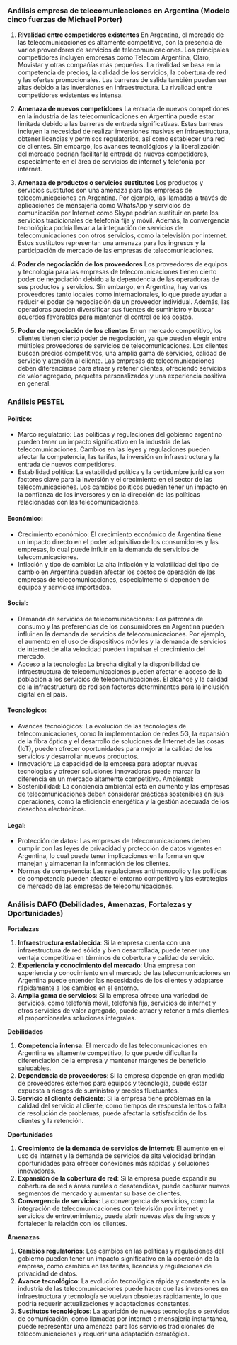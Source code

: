 ### Análisis empresa de telecomunicaciones en Argentina (Modelo cinco fuerzas de Michael Porter)

1. __Rivalidad entre competidores existentes__
En Argentina, el mercado de las telecomunicaciones es altamente competitivo, con la presencia de varios proveedores de servicios de telecomunicaciones. Los principales competidores incluyen empresas como Telecom Argentina, Claro, Movistar y otras compañías más pequeñas. La rivalidad se basa en la competencia de precios, la calidad de los servicios, la cobertura de red y las ofertas promocionales. Las barreras de salida también pueden ser altas debido a las inversiones en infraestructura. La rivalidad entre competidores existentes es intensa.

2. **Amenaza de nuevos competidores**
La entrada de nuevos competidores en la industria de las telecomunicaciones en Argentina puede estar limitada debido a las barreras de entrada significativas. Estas barreras incluyen la necesidad de realizar inversiones masivas en infraestructura, obtener licencias y permisos regulatorios, así como establecer una red de clientes. Sin embargo, los avances tecnológicos y la liberalización del mercado podrían facilitar la entrada de nuevos competidores, especialmente en el área de servicios de internet y telefonía por internet.

3. **Amenaza de productos o servicios sustitutos**
Los productos y servicios sustitutos son una amenaza para las empresas de telecomunicaciones en Argentina. Por ejemplo, las llamadas a través de aplicaciones de mensajería como WhatsApp y servicios de comunicación por Internet como Skype podrían sustituir en parte los servicios tradicionales de telefonía fija y móvil. Además, la convergencia tecnológica podría llevar a la integración de servicios de telecomunicaciones con otros servicios, como la televisión por internet. Estos sustitutos representan una amenaza para los ingresos y la participación de mercado de las empresas de telecomunicaciones.

4. **Poder de negociación de los proveedores**
Los proveedores de equipos y tecnología para las empresas de telecomunicaciones tienen cierto poder de negociación debido a la dependencia de las operadoras de sus productos y servicios. Sin embargo, en Argentina, hay varios proveedores tanto locales como internacionales, lo que puede ayudar a reducir el poder de negociación de un proveedor individual. Además, las operadoras pueden diversificar sus fuentes de suministro y buscar acuerdos favorables para mantener el control de los costos.

5. **Poder de negociación de los clientes**
En un mercado competitivo, los clientes tienen cierto poder de negociación, ya que pueden elegir entre múltiples proveedores de servicios de telecomunicaciones. Los clientes buscan precios competitivos, una amplia gama de servicios, calidad de servicio y atención al cliente. Las empresas de telecomunicaciones deben diferenciarse para atraer y retener clientes, ofreciendo servicios de valor agregado, paquetes personalizados y una experiencia positiva en general.

### Análisis PESTEL

#### Político:  
- Marco regulatorio: Las políticas y regulaciones del gobierno argentino pueden tener un impacto significativo en la industria de las telecomunicaciones. Cambios en las leyes y regulaciones pueden afectar la competencia, las tarifas, la inversión en infraestructura y la entrada de nuevos competidores.  
- Estabilidad política: La estabilidad política y la certidumbre jurídica son factores clave para la inversión y el crecimiento en el sector de las telecomunicaciones. Los cambios políticos pueden tener un impacto en la confianza de los inversores y en la dirección de las políticas relacionadas con las telecomunicaciones.
#### Económico:
- Crecimiento económico: El crecimiento económico de Argentina tiene un impacto directo en el poder adquisitivo de los consumidores y las empresas, lo cual puede influir en la demanda de servicios de telecomunicaciones.  
- Inflación y tipo de cambio: La alta inflación y la volatilidad del tipo de cambio en Argentina pueden afectar los costos de operación de las empresas de telecomunicaciones, especialmente si dependen de equipos y servicios importados.

#### Social:
- Demanda de servicios de telecomunicaciones: Los patrones de consumo y las preferencias de los consumidores en Argentina pueden influir en la demanda de servicios de telecomunicaciones. Por ejemplo, el aumento en el uso de dispositivos móviles y la demanda de servicios de internet de alta velocidad pueden impulsar el crecimiento del mercado.  
- Acceso a la tecnología: La brecha digital y la disponibilidad de infraestructura de telecomunicaciones pueden afectar el acceso de la población a los servicios de telecomunicaciones. El alcance y la calidad de la infraestructura de red son factores determinantes para la inclusión digital en el país.

#### Tecnológico:
- Avances tecnológicos: La evolución de las tecnologías de telecomunicaciones, como la implementación de redes 5G, la expansión de la fibra óptica y el desarrollo de soluciones de Internet de las cosas (IoT), pueden ofrecer oportunidades para mejorar la calidad de los servicios y desarrollar nuevos productos.
- Innovación: La capacidad de la empresa para adoptar nuevas tecnologías y ofrecer soluciones innovadoras puede marcar la diferencia en un mercado altamente competitivo.
Ambiental:
- Sostenibilidad: La conciencia ambiental está en aumento y las empresas de telecomunicaciones deben considerar prácticas sostenibles en sus operaciones, como la eficiencia energética y la gestión adecuada de los desechos electrónicos.

#### Legal:
- Protección de datos: Las empresas de telecomunicaciones deben cumplir con las leyes de privacidad y protección de datos vigentes en Argentina, lo cual puede tener implicaciones en la forma en que manejan y almacenan la información de los clientes.
- Normas de competencia: Las regulaciones antimonopolio y las políticas de competencia pueden afectar el entorno competitivo y las estrategias de mercado de las empresas de telecomunicaciones.

### Análisis DAFO (Debilidades, Amenazas, Fortalezas y Oportunidades)

**Fortalezas**
1. **Infraestructura establecida**: Si la empresa cuenta con una infraestructura de red sólida y bien desarrollada, puede tener una ventaja competitiva en términos de cobertura y calidad de servicio.
2. **Experiencia y conocimiento del mercado**: Una empresa con experiencia y conocimiento en el mercado de las telecomunicaciones en Argentina puede entender las necesidades de los clientes y adaptarse rápidamente a los cambios en el entorno.
3. **Amplia gama de servicios**: Si la empresa ofrece una variedad de servicios, como telefonía móvil, telefonía fija, servicios de internet y otros servicios de valor agregado, puede atraer y retener a más clientes al proporcionarles soluciones integrales.

**Debilidades**
1. **Competencia intensa**: El mercado de las telecomunicaciones en Argentina es altamente competitivo, lo que puede dificultar la diferenciación de la empresa y mantener márgenes de beneficio saludables.
2. **Dependencia de proveedores**: Si la empresa depende en gran medida de proveedores externos para equipos y tecnología, puede estar expuesta a riesgos de suministro y precios fluctuantes.
3. **Servicio al cliente deficiente**: Si la empresa tiene problemas en la calidad del servicio al cliente, como tiempos de respuesta lentos o falta de resolución de problemas, puede afectar la satisfacción de los clientes y la retención.

**Oportunidades**
1. **Crecimiento de la demanda de servicios de internet**: El aumento en el uso de internet y la demanda de servicios de alta velocidad brindan oportunidades para ofrecer conexiones más rápidas y soluciones innovadoras.
2. **Expansión de la cobertura de red**: Si la empresa puede expandir su cobertura de red a áreas rurales o desatendidas, puede capturar nuevos segmentos de mercado y aumentar su base de clientes.
3. **Convergencia de servicios**: La convergencia de servicios, como la integración de telecomunicaciones con televisión por internet y servicios de entretenimiento, puede abrir nuevas vías de ingresos y fortalecer la relación con los clientes.

**Amenazas**
1. **Cambios regulatorios**: Los cambios en las políticas y regulaciones del gobierno pueden tener un impacto significativo en la operación de la empresa, como cambios en las tarifas, licencias y regulaciones de privacidad de datos.
2. **Avance tecnológico**: La evolución tecnológica rápida y constante en la industria de las telecomunicaciones puede hacer que las inversiones en infraestructura y tecnología se vuelvan obsoletas rápidamente, lo que podría requerir actualizaciones y adaptaciones constantes.
3. **Sustitutos tecnológicos**: La aparición de nuevas tecnologías o servicios de comunicación, como llamadas por internet o mensajería instantánea, puede representar una amenaza para los servicios tradicionales de telecomunicaciones y requerir una adaptación estratégica.
